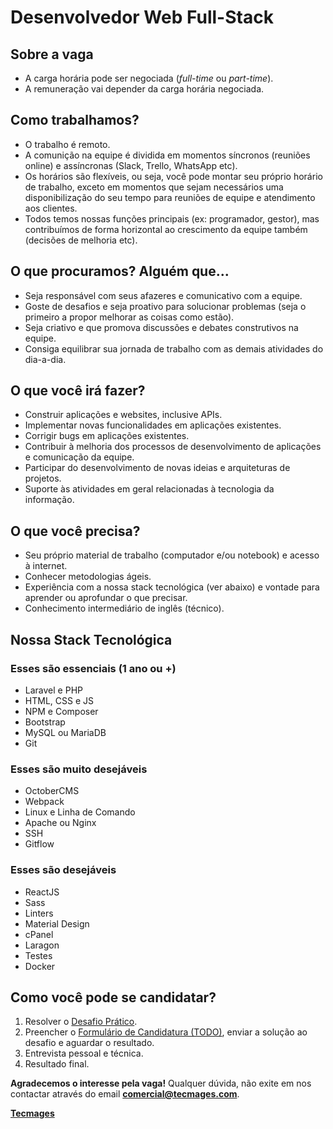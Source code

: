 # Desenvolvedor Web Full-Stack

## Sobre a vaga
- A carga horária pode ser negociada (*full-time* ou *part-time*).
- A remuneração vai depender da carga horária negociada.

## Como trabalhamos?
- O trabalho é remoto.
- A comunição na equipe é dividida em momentos síncronos (reuniões online) e assíncronas (Slack, Trello, WhatsApp etc).
- Os horários são flexíveis, ou seja, você pode montar seu próprio horário de trabalho, exceto em momentos que sejam necessários uma disponibilização do seu tempo para reuniões de equipe e atendimento aos clientes.
- Todos temos nossas funções principais (ex: programador, gestor), mas contribuímos de forma horizontal ao crescimento da equipe também (decisões de melhoria etc).

## O que procuramos? Alguém que...
- Seja responsável com seus afazeres e comunicativo com a equipe.
- Goste de desafios e seja proativo para solucionar problemas (seja o primeiro a propor melhorar as coisas como estão).
- Seja criativo e que promova discussões e debates construtivos na equipe.
- Consiga equilibrar sua jornada de trabalho com as demais atividades do dia-a-dia.

## O que você irá fazer?
- Construir aplicações e websites, inclusive APIs.
- Implementar novas funcionalidades em aplicações existentes.
- Corrigir bugs em aplicações existentes.
- Contribuir à melhoria dos processos de desenvolvimento de aplicações e comunicação da equipe.
- Participar do desenvolvimento de novas ideias e arquiteturas de projetos.
- Suporte às atividades em geral relacionadas à tecnologia da informação.

## O que você precisa?
- Seu próprio material de trabalho (computador e/ou notebook) e acesso à internet.
- Conhecer metodologias ágeis.
- Experiência com a nossa stack tecnológica (ver abaixo) e vontade para aprender ou aprofundar o que precisar.
- Conhecimento intermediário de inglês (técnico).

## Nossa Stack Tecnológica

### Esses são essenciais (1 ano ou +)
- Laravel e PHP
- HTML, CSS e JS
- NPM e Composer
- Bootstrap
- MySQL ou MariaDB
- Git

### Esses são muito desejáveis
- OctoberCMS
- Webpack
- Linux e Linha de Comando
- Apache ou Nginx
- SSH
- Gitflow

### Esses são desejáveis
- ReactJS
- Sass
- Linters
- Material Design
- cPanel
- Laragon
- Testes
- Docker

## Como você pode se candidatar?
1. Resolver o [Desafio Prático](FULLSTACK.MD).
2. Preencher o [Formulário de Candidatura (TODO)](#), enviar a solução ao desafio e aguardar o resultado.
3. Entrevista pessoal e técnica.
4. Resultado final.

**Agradecemos o interesse pela vaga!** Qualquer dúvida, não exite em nos contactar através do email **[comercial@tecmages.com](mailto:comercial@tecmages.com)**.

**[Tecmages](https://tecmages.com)**
